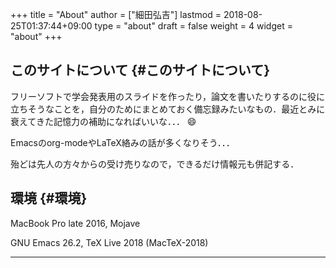 +++
title = "About"
author = ["細田弘吉"]
lastmod = 2018-08-25T01:37:44+09:00
type = "about"
draft = false
weight = 4
widget = "about"
+++

## **このサイトについて** {#このサイトについて}

フリーソフトで学会発表用のスライドを作ったり，論文を書いたりするのに役に立ちそうなことを，自分のためにまとめておく備忘録みたいなもの．最近とみに衰えてきた記憶力の補助になればいいな．．．  :smile:

Emacsのorg-modeやLaTeX絡みの話が多くなりそう．．．

殆どは先人の方々からの受け売りなので，できるだけ情報元も併記する．


## **環境** {#環境}

MacBook Pro late 2016, Mojave

GNU Emacs 26.2, TeX Live 2018 (MacTeX-2018)

---
